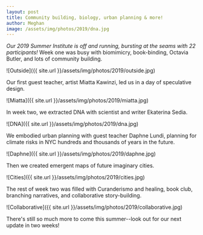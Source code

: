 ```yaml
---
layout: post
title: Community building, biology, urban planning & more!
author: Meghan
image: /assets/img/photos/2019/dna.jpg
---
```

<em>Our 2019 Summer Institute is off and running, bursting at the seams with 22 participants!</em> Week one was busy with biomimicry, book-binding, Octavia Butler, and lots of community building.

<!--more-->

![Outside]({{ site.url }}/assets/img/photos/2019/outside.jpg)

Our first guest teacher, artist Miatta Kawinzi, led us in a day of speculative design.

![Miatta]({{ site.url }}/assets/img/photos/2019/miatta.jpg)

In week two, we extracted DNA with scientist and writer Ekaterina Sedia.

![DNA]({{ site.url }}/assets/img/photos/2019/dna.jpg)

We embodied urban planning with guest teacher Daphne Lundi, planning for climate risks in NYC hundreds and thousands of years in the future.

![Daphne]({{ site.url }}/assets/img/photos/2019/daphne.jpg)

Then we created emergent maps of future imaginary cities.

![Cities]({{ site.url }}/assets/img/photos/2019/cities.jpg)

The rest of week two was filled with Curanderismo and healing, book club, branching narratives, and collaborative story-building.

![Collaborative]({{ site.url }}/assets/img/photos/2019/collaborative.jpg)

There's still so much more to come this summer--look out for our next update in two weeks!
